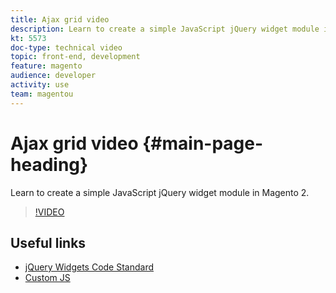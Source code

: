```yaml
---
title: Ajax grid video
description: Learn to create a simple JavaScript jQuery widget module in Magento 2.
kt: 5573
doc-type: technical video
topic: front-end, development
feature: magento
audience: developer
activity: use
team: magentou
---
```


# Ajax grid video {#main-page-heading}

Learn to create a simple JavaScript jQuery widget module in Magento 2.

>[!VIDEO](https://video.tv.adobe.com/v/35761?quality=12&learn=on)

## Useful links

* [jQuery Widgets Code Standard](https://devdocs.magento.com/guides/v2.4/coding-standards/code-standard-jquery-widgets.html)
* [Custom JS](https://devdocs.magento.com/guides/v2.4/javascript-dev-guide/javascript/custom_js.html)
